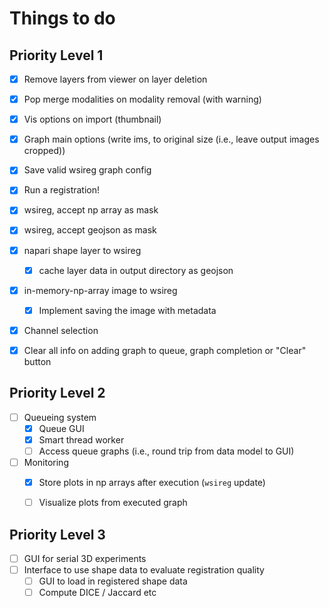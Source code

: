 # Things to do

## Priority Level 1
- [x] Remove layers from viewer on layer deletion
- [x] Pop merge modalities on modality removal (with warning)
- [x] Vis options on import (thumbnail)
- [x] Graph main options (write ims, to original size (i.e., leave output images cropped))
- [x] Save valid wsireg graph config
- [x] Run a registration!
- [x] wsireg, accept np array as mask
- [x] wsireg, accept geojson as mask
- [x] napari shape layer to wsireg
  - [x] cache layer data in output directory as geojson
- [x] in-memory-np-array image to wsireg
  - [x] Implement saving the image with metadata
- [x] Channel selection
- [x] Clear all info on adding graph to queue, graph completion or "Clear" button


## Priority Level 2
- [ ] Queueing system
  - [x] Queue GUI
  - [x] Smart thread worker
  - [ ] Access queue graphs (i.e., round trip from data model to GUI)

- [ ] Monitoring
  - [x] Store plots in np arrays after execution (`wsireg` update)
  - [ ] Visualize plots from executed graph


## Priority Level 3
- [ ] GUI for serial 3D experiments
- [ ] Interface to use shape data to evaluate registration quality
  - [ ] GUI to load in registered shape data
  - [ ] Compute DICE / Jaccard etc
